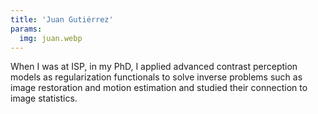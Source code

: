 ```yaml
---
title: 'Juan Gutiérrez'
params:
  img: juan.webp
---
```


When I was at ISP, in my PhD, I applied advanced contrast perception models as regularization functionals to solve inverse problems such as image restoration and motion estimation and studied their connection to image statistics.
